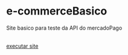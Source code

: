 # e-commerceBasico
 Site basico para teste da API do mercadoPago

<a href="https://jvictor422.github.io/e-commerceBasico/homepage.html"> <br>executar site</br>